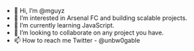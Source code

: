 - 👋 Hi, I’m @mguyz
- 👀 I’m interested in Arsenal FC and building scalable projects.
- 🌱 I’m currently learning JavaScript.
- 💞️ I’m looking to collaborate on any project you have.
- 📫 How to reach me Twitter - @unbw0gable

<!---
mguyz/mguyz is a ✨ special ✨ repository because its `README.md` (this file) appears on your GitHub profile.
You can click the Preview link to take a look at your changes.
--->
